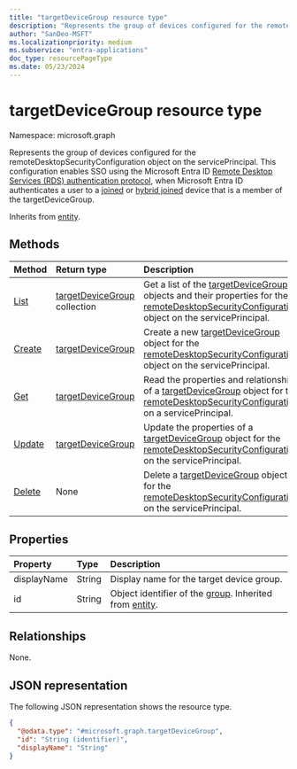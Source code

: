 ```yaml
---
title: "targetDeviceGroup resource type"
description: "Represents the group of devices configured for the remoteDesktopSecurityConfiguration object on the servicePrincipal."
author: "SanDeo-MSFT"
ms.localizationpriority: medium
ms.subservice: "entra-applications"
doc_type: resourcePageType
ms.date: 05/23/2024
---
```


# targetDeviceGroup resource type

Namespace: microsoft.graph

Represents the group of devices configured for the remoteDesktopSecurityConfiguration object on the servicePrincipal. This configuration enables SSO using the Microsoft Entra ID [Remote Desktop Services (RDS) authentication protocol](/openspecs/windows_protocols/ms-rdpbcgr/dc43f040-d75d-49a9-90c6-0c9999281136), when Microsoft Entra ID authenticates a user to a [joined](/azure/active-directory/devices/concept-directory-join) or [hybrid joined](/azure/active-directory/devices/concept-hybrid-join) device that is a member of the targetDeviceGroup.  

Inherits from [entity](../resources/entity.md).

## Methods
|Method|Return type|Description|
|:---|:---|:---|
|[List](../api/remotedesktopsecurityconfiguration-list-targetdevicegroups.md)|[targetDeviceGroup](../resources/targetdevicegroup.md) collection|Get a list of the [targetDeviceGroup](../resources/targetdevicegroup.md) objects and their properties for the [remoteDesktopSecurityConfiguration](../resources/remotedesktopsecurityconfiguration.md) object on the servicePrincipal.|
|[Create](../api/remotedesktopsecurityconfiguration-post-targetdevicegroups.md)|[targetDeviceGroup](../resources/targetdevicegroup.md)|Create a new [targetDeviceGroup](../resources/targetdevicegroup.md) object for the [remoteDesktopSecurityConfiguration](../resources/remotedesktopsecurityconfiguration.md) object on the servicePrincipal.|
|[Get](../api/targetdevicegroup-get.md)|[targetDeviceGroup](../resources/targetdevicegroup.md)|Read the properties and relationships of a [targetDeviceGroup](../resources/targetdevicegroup.md) object for the [remoteDesktopSecurityConfiguration](../resources/remotedesktopsecurityconfiguration.md) on a servicePrincipal.|
|[Update](../api/targetdevicegroup-update.md)|[targetDeviceGroup](../resources/targetdevicegroup.md)|Update the properties of a [targetDeviceGroup](../resources/targetdevicegroup.md) object for the [remoteDesktopSecurityConfiguration](../resources/remotedesktopsecurityconfiguration.md) on the servicePrincipal.|
|[Delete](../api/remotedesktopsecurityconfiguration-delete-targetdevicegroups.md)|None|Delete a [targetDeviceGroup](../resources/targetdevicegroup.md) object for the [remoteDesktopSecurityConfiguration](../resources/remotedesktopsecurityconfiguration.md) on the servicePrincipal.|

## Properties
|Property|Type|Description|
|:---|:---|:---|
|displayName|String|Display name for the target device group.|
|id|String|Object identifier of the [group](../resources/group.md). Inherited from [entity](../resources/entity.md).|

## Relationships
None.

## JSON representation
The following JSON representation shows the resource type.
<!-- {
  "blockType": "resource",
  "keyProperty": "id",
  "@odata.type": "microsoft.graph.targetDeviceGroup",
  "baseType": "microsoft.graph.entity",
  "openType": false
}
-->
``` json
{
  "@odata.type": "#microsoft.graph.targetDeviceGroup",
  "id": "String (identifier)",
  "displayName": "String"
}
```
